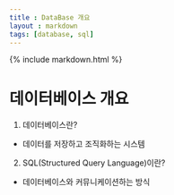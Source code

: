 ```yaml
---
title : DataBase 개요
layout : markdown
tags: [database, sql]
---
```


{% include markdown.html %}

# 데이터베이스 개요

1. 데이터베이스란?
  - 데이터를 저장하고 조직화하는 시스템

2. SQL(Structured Query Language)이란?
  - 데이터베이스와 커뮤니케이션하는 방식
